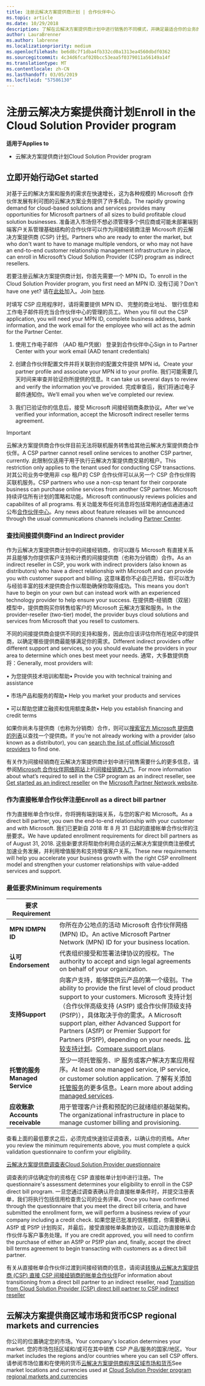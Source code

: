 ```yaml
---
title: 注册云解决方案提供商计划 | 合作伙伴中心
ms.topic: article
ms.date: 10/29/2018
description: 了解在云解决方案提供商计划中进行销售的不同模式，并确定最适合你的业务的模式
author: LauraBrenner
ms.author: labrenne
ms.localizationpriority: medium
ms.openlocfilehash: be6d8c7f1dba4fb332cd0a1313ea4560dbdf0362
ms.sourcegitcommit: 4c34d6fcaf020bcc53eaa5f0379011a56149a14f
ms.translationtype: MT
ms.contentlocale: zh-CN
ms.lasthandoff: 03/05/2019
ms.locfileid: "57586130"
---
```

# <a name="enroll-in-the-cloud-solution-provider-program"></a><span data-ttu-id="cc51e-103">注册云解决方案提供商计划</span><span class="sxs-lookup"><span data-stu-id="cc51e-103">Enroll in the Cloud Solution Provider program</span></span>

<span data-ttu-id="cc51e-104">**适用于**</span><span class="sxs-lookup"><span data-stu-id="cc51e-104">**Applies to**</span></span>

- <span data-ttu-id="cc51e-105">云解决方案提供商计划</span><span class="sxs-lookup"><span data-stu-id="cc51e-105">Cloud Solution Provider program</span></span>  


## <a name="get-started"></a><span data-ttu-id="cc51e-106">立即开始行动</span><span class="sxs-lookup"><span data-stu-id="cc51e-106">Get started</span></span>

<span data-ttu-id="cc51e-107">对基于云的解决方案和服务的需求在快速增长，这为各种规模的 Microsoft 合作伙伴发展有利可图的云解决方案业务提供了许多机会。</span><span class="sxs-lookup"><span data-stu-id="cc51e-107">The rapidly growing demand for cloud-based solutions and services provides many opportunities for Microsoft partners of all sizes to build profitable cloud solution businesses.</span></span> <span data-ttu-id="cc51e-108">准备进入市场但不想必须管理多个供应商或可能未部署端到端客户关系管理基础结构的合作伙伴可以作为间接经销商注册 Microsoft 的云解决方案提供商 (CSP) 计划。</span><span class="sxs-lookup"><span data-stu-id="cc51e-108">Partners who are ready to enter the market, but who don't want to have to manage multiple vendors, or who may not have an end-to-end customer relationship management infrastructure in place, can enroll in Microsoft’s Cloud Solution Provider (CSP) program as indirect resellers.</span></span>

<span data-ttu-id="cc51e-109">若要注册云解决方案提供商计划，你首先需要一个 MPN ID。</span><span class="sxs-lookup"><span data-stu-id="cc51e-109">To enroll in the Cloud Solution Provider program, you first need an MPN ID.</span></span> <span data-ttu-id="cc51e-110">没有订阅？</span><span class="sxs-lookup"><span data-stu-id="cc51e-110">Don't have one yet?</span></span> <span data-ttu-id="cc51e-111">请在[此处](https://epe.mspartner.microsoft.com/EPE/portal/en-US?partnerid=)加入。</span><span class="sxs-lookup"><span data-stu-id="cc51e-111">Join [here](https://epe.mspartner.microsoft.com/EPE/portal/en-US?partnerid=).</span></span>

<span data-ttu-id="cc51e-112">时填写 CSP 应用程序时，请将需要提供 MPN ID、 完整的商业地址、 银行信息和工作电子邮件将充当合作伙伴中心的管理的员工。</span><span class="sxs-lookup"><span data-stu-id="cc51e-112">When you fill out the CSP application, you will need your MPN ID, complete business address, bank information, and the work email for the employee who will act as the admin for the Partner Center.</span></span>

1. <span data-ttu-id="cc51e-113">使用工作电子邮件 （AAD 租户凭据） 登录到合作伙伴中心</span><span class="sxs-lookup"><span data-stu-id="cc51e-113">Sign in to Partner Center with your work email (AAD tenant credentials)</span></span>

2. <span data-ttu-id="cc51e-114">创建合作伙伴配置文件并将关联到你的配置文件提供 MPN id。</span><span class="sxs-lookup"><span data-stu-id="cc51e-114">Create your partner profile and associate your MPN id to your profile.</span></span>
<span data-ttu-id="cc51e-115">我们可能需要几天时间来审查并验证你所提供的信息。</span><span class="sxs-lookup"><span data-stu-id="cc51e-115">It can take us several days to review and verify the information you’ve provided.</span></span> <span data-ttu-id="cc51e-116">完成审查后，我们将通过电子邮件通知你。</span><span class="sxs-lookup"><span data-stu-id="cc51e-116">We’ll email you when we’ve completed our review.</span></span>

3. <span data-ttu-id="cc51e-117">我们已验证你的信息后，接受 Microsoft 间接经销商条款协议。</span><span class="sxs-lookup"><span data-stu-id="cc51e-117">After we've verified your information, accept the Microsoft indirect reseller terms agreement.</span></span>

> [!IMPORTANT]  
> <span data-ttu-id="cc51e-118">云解决方案提供商合作伙伴目前无法将联机服务转售给其他云解决方案提供商合作伙伴。</span><span class="sxs-lookup"><span data-stu-id="cc51e-118">A CSP partner cannot resell online services to another CSP partner, currently.</span></span> <span data-ttu-id="cc51e-119">此限制仅适用于用于执行云解决方案提供商交易的租户。</span><span class="sxs-lookup"><span data-stu-id="cc51e-119">This restriction only applies to the tenant used for conducting CSP transactions.</span></span> <span data-ttu-id="cc51e-120">对其公司业务中使用非 csp 租户的 CSP 合作伙伴可以从另一个 CSP 合作伙伴购买联机服务。</span><span class="sxs-lookup"><span data-stu-id="cc51e-120">CSP partners who use a non-csp tenant for their corporate business can purchase online services from another CSP partner.</span></span> <span data-ttu-id="cc51e-121">Microsoft 持续评估所有计划的策略和功能。</span><span class="sxs-lookup"><span data-stu-id="cc51e-121">Microsoft continuously reviews policies and capabilites of all programs.</span></span> <span data-ttu-id="cc51e-122">有关功能发布任何消息将包括常用的通信通道通过公布[合作伙伴中心](https://partner.microsoft.com/en-us/pcv/announcements)。</span><span class="sxs-lookup"><span data-stu-id="cc51e-122">Any news about feature releases will be announced through the usual communications channels including [Partner Center](https://partner.microsoft.com/en-us/pcv/announcements).</span></span>

### <a name="find-an-indirect-provider"></a><span data-ttu-id="cc51e-123">查找间接提供商</span><span class="sxs-lookup"><span data-stu-id="cc51e-123">Find an Indirect provider</span></span>

<span data-ttu-id="cc51e-124">作为云解决方案提供商计划中的间接经销商，你可以跟与 Microsoft 有直接关系并且能够为你提供客户支持和计费的间接提供商（也称为分销商）合作。</span><span class="sxs-lookup"><span data-stu-id="cc51e-124">As an indirect reseller in CSP, you work with indirect providers (also known as distributors) who have a direct relationship with Microsoft and can provide you with customer support and billing.</span></span> <span data-ttu-id="cc51e-125">这意味着你不必自己开始，但可以改为与经验丰富的技术提供商合作以帮助确保你取得成功。</span><span class="sxs-lookup"><span data-stu-id="cc51e-125">This means you don’t have to begin on your own but can instead work with an experienced technology provider to help ensure your success.</span></span> <span data-ttu-id="cc51e-126">在提供商-经销商（双层）模型中，提供商购买你转售给客户的 Microsoft 云解决方案和服务。</span><span class="sxs-lookup"><span data-stu-id="cc51e-126">In the provider-reseller (two-tier) model, the provider buys cloud solutions and services from Microsoft that you resell to customers.</span></span>

<span data-ttu-id="cc51e-127">不同的间接提供商会提供不同的支持和服务，因此你应该评估你所在地区中的提供商，以确定哪些提供商最能够满足你的需求。</span><span class="sxs-lookup"><span data-stu-id="cc51e-127">Different indirect providers offer different support and services, so you should evaluate the providers in your area to determine which ones best meet your needs.</span></span> <span data-ttu-id="cc51e-128">通常，大多数提供商将：</span><span class="sxs-lookup"><span data-stu-id="cc51e-128">Generally, most providers will:</span></span> 

<span data-ttu-id="cc51e-129">• 为您提供技术培训和帮助</span><span class="sxs-lookup"><span data-stu-id="cc51e-129">•   Provide you with technical training and assistance</span></span>

<span data-ttu-id="cc51e-130">• 市场产品和服务的帮助</span><span class="sxs-lookup"><span data-stu-id="cc51e-130">•   Help you market your products and services</span></span> 

<span data-ttu-id="cc51e-131">• 可以帮助您建立融资和信用额度条款</span><span class="sxs-lookup"><span data-stu-id="cc51e-131">•   Help you establish financing and credit terms</span></span>

<span data-ttu-id="cc51e-132">如果你尚未与提供商（也称为分销商）合作，则可以[搜索官方 Microsoft 提供商的列表](https://partnercenter.microsoft.com/partner/find-a-provider)以查找一个提供商。</span><span class="sxs-lookup"><span data-stu-id="cc51e-132">If you’re not already working with a provider (also known as a distributor), you can [search the list of official Microsoft providers](https://partnercenter.microsoft.com/partner/find-a-provider) to find one.</span></span>

<span data-ttu-id="cc51e-133">有关作为间接经销商在云解决方案提供商计划中进行销售需要什么的更多信息，请参阅[Microsoft 合作伙伴网络网站](https://partner.microsoft.com/)上的[间接经销商入门](https://partner.microsoft.com/cloud-solution-provider/whats-required)。</span><span class="sxs-lookup"><span data-stu-id="cc51e-133">For more information about what’s required to sell in the CSP program as an indirect reseller, see [Get started as an indirect reseller](https://partner.microsoft.com/cloud-solution-provider/whats-required) on the [Microsoft Partner Network website](https://partner.microsoft.com/).</span></span> 



### <a name="enroll-as-a-direct-bill-partner"></a><span data-ttu-id="cc51e-134">作为直接帐单合作伙伴注册</span><span class="sxs-lookup"><span data-stu-id="cc51e-134">Enroll as a direct bill partner</span></span>

<span data-ttu-id="cc51e-135">作为直接帐单合作伙伴，你将拥有端到端关系，与您的客户和 Microsoft。</span><span class="sxs-lookup"><span data-stu-id="cc51e-135">As a direct bill partner, you own the end-to-end relationship with your customer and with Microsoft.</span></span> <span data-ttu-id="cc51e-136">我们已更新自 2018 年 8 月 31 日起的直接帐单合作伙伴的注册要求。</span><span class="sxs-lookup"><span data-stu-id="cc51e-136">We have updated enrollment requirements for direct bill partners as of August 31, 2018.</span></span> <span data-ttu-id="cc51e-137">这些新要求将帮助你利用合适的云解决方案提供商注册模式加速业务发展，并利用增值服务和支持增强客户关系。</span><span class="sxs-lookup"><span data-stu-id="cc51e-137">These new requirements will help you accelerate your business growth with the right CSP enrollment model and strengthen your customer relationships with value-added services and support.</span></span> 

### <a name="minimum-requirements"></a><span data-ttu-id="cc51e-138">最低要求</span><span class="sxs-lookup"><span data-stu-id="cc51e-138">Minimum requirements</span></span>

|<span data-ttu-id="cc51e-139">**要求**</span><span class="sxs-lookup"><span data-stu-id="cc51e-139">**Requirement**</span></span>|                             |
|--------------------------------|--------------------------------------------------------------|
|<span data-ttu-id="cc51e-140">**MPN ID**</span><span class="sxs-lookup"><span data-stu-id="cc51e-140">**MPN ID**</span></span>   |<span data-ttu-id="cc51e-141">你所在办公地点的活动 Microsoft 合作伙伴网络 (MPN) ID。</span><span class="sxs-lookup"><span data-stu-id="cc51e-141">An active Microsoft Partner Network (MPN) ID for your business location.</span></span>    |
|<span data-ttu-id="cc51e-142">**认可**</span><span class="sxs-lookup"><span data-stu-id="cc51e-142">**Endorsement**</span></span>   |<span data-ttu-id="cc51e-143">代表组织接受和签署法律协议的授权。</span><span class="sxs-lookup"><span data-stu-id="cc51e-143">The authority to accept and sign legal agreements on behalf of your organization.</span></span>|
|<span data-ttu-id="cc51e-144">**支持**</span><span class="sxs-lookup"><span data-stu-id="cc51e-144">**Support**</span></span>   |<span data-ttu-id="cc51e-145">向客户支持，能够提供云产品的第一个级别。</span><span class="sxs-lookup"><span data-stu-id="cc51e-145">The ability to provide the first level of cloud product support to your customers.</span></span> <span data-ttu-id="cc51e-146">Microsoft 支持计划（合作伙伴高级支持 (ASfP) 或合作伙伴顶级支持 (PSfP)），具体取决于你的需求。</span><span class="sxs-lookup"><span data-stu-id="cc51e-146">A Microsoft support plan, either Advanced Support for Partners (ASfP) or Premier Support for Partners (PSfP), depending on your needs.</span></span> <span data-ttu-id="cc51e-147">[比较支持计划](https://partner.microsoft.com/en-US/support/partnersupport)。</span><span class="sxs-lookup"><span data-stu-id="cc51e-147">[Compare support plans](https://partner.microsoft.com/en-US/support/partnersupport).</span></span> |
|<span data-ttu-id="cc51e-148">**托管的服务**</span><span class="sxs-lookup"><span data-stu-id="cc51e-148">**Managed Service**</span></span>   |<span data-ttu-id="cc51e-149">至少一项托管服务、IP 服务或客户解决方案应用程序。</span><span class="sxs-lookup"><span data-stu-id="cc51e-149">At least one managed service, IP service, or customer solution application.</span></span> <span data-ttu-id="cc51e-150">了解有关添加[托管服务](https://partner.microsoft.com/en-US/business-opportunities/managed-services-provider)的更多信息。</span><span class="sxs-lookup"><span data-stu-id="cc51e-150">Learn more about adding [managed services](https://partner.microsoft.com/en-US/business-opportunities/managed-services-provider).</span></span>|
|<span data-ttu-id="cc51e-151">**应收账款**</span><span class="sxs-lookup"><span data-stu-id="cc51e-151">**Accounts receivable**</span></span> |<span data-ttu-id="cc51e-152">用于管理客户计费和预配的已就绪组织基础架构。</span><span class="sxs-lookup"><span data-stu-id="cc51e-152">The organizational infrastructure in place to manage customer billing and provisioning.</span></span> 


<span data-ttu-id="cc51e-153">查看上面的最低要求之后，必须完成快速验证调查表，以确认你的资格。</span><span class="sxs-lookup"><span data-stu-id="cc51e-153">After you review the minimum requirements above, you must complete a quick validation questionnaire to confirm your eligibility.</span></span> 

[<span data-ttu-id="cc51e-154">云解决方案提供商调查表</span><span class="sxs-lookup"><span data-stu-id="cc51e-154">Cloud Solution Provider questionnaire</span></span>](https://partner.microsoft.com/cloud-solution-provider/assessment)

<span data-ttu-id="cc51e-155">调查表的评估确定你的资格在 CSP 直接帐单计划中进行注册。</span><span class="sxs-lookup"><span data-stu-id="cc51e-155">The questionnaire's assessment determines your eligibility to enroll in the CSP direct bill program.</span></span> <span data-ttu-id="cc51e-156">一旦您通过调查表确认符合直接帐单条件时，并提交注册表单，我们将执行包括信用检查贵公司的业务评审。</span><span class="sxs-lookup"><span data-stu-id="cc51e-156">Once you have confirmed through the questionnaire that you meet the direct bill criteria, and have submitted the enrollment form, we will perform a business review of your company including a credit check.</span></span> <span data-ttu-id="cc51e-157">如果您是已批准的信用额度，你需要确认 ASfP 或 PSfP 计划购买，并最后，接受直接帐单条款协议，以启动为直接帐单合作伙伴与客户事务处理。</span><span class="sxs-lookup"><span data-stu-id="cc51e-157">If you are credit approved, you will need to confirm the purchase of either an ASfP or PSfP plan and, finally, accept the direct bill terms agreement to begin transacting with customers as a direct bill partner.</span></span>

<span data-ttu-id="cc51e-158">有关从直接帐单合作伙伴过渡到间接经销商的信息，请阅读[转换从云解决方案提供商 (CSP) 直接 CSP 间接经销商的帐单合作伙伴](transition-direct-to-indirect.md)</span><span class="sxs-lookup"><span data-stu-id="cc51e-158">For information about transitioning from a direct bill partner to an indirect reseller, read [Transition from Cloud Solution Provider (CSP) direct bill partner to CSP indirect reseller](transition-direct-to-indirect.md)</span></span>

## <a name="csp-regional-markets-and-currencies"></a><span data-ttu-id="cc51e-159">云解决方案提供商区域市场和货币</span><span class="sxs-lookup"><span data-stu-id="cc51e-159">CSP regional markets and currencies</span></span>

<span data-ttu-id="cc51e-160">你公司的位置确定您的市场。</span><span class="sxs-lookup"><span data-stu-id="cc51e-160">Your company's location determines your market.</span></span> <span data-ttu-id="cc51e-161">您的市场包括区域和/或可在其中销售 CSP 产品/服务的国家/地区。</span><span class="sxs-lookup"><span data-stu-id="cc51e-161">Your market includes the regions and/or countries where you can sell CSP offers.</span></span> <span data-ttu-id="cc51e-162">请参阅市场位置和在使用的货币[云解决方案提供商程序区域市场和货币](regional-authorization-overview.md)</span><span class="sxs-lookup"><span data-stu-id="cc51e-162">See market locations and currencies used at [Cloud Solution Provider program regional markets and currencies](regional-authorization-overview.md)</span></span>




